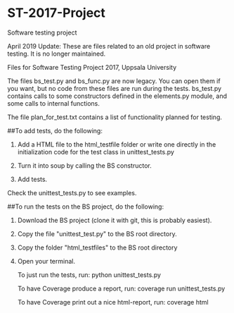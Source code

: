 # ST-2017-Project
Software testing project

April 2019 Update: These are files related to an old project in software testing.
                   It is no longer maintained.

Files for Software Testing Project 2017, Uppsala University

The files bs_test.py and bs_func.py are now legacy. You can open them if you want, but no code from these files are run during the tests. bs_test.py contains calls to some constructors defined in the elements.py module, and some calls to internal functions. 

The file plan_for_test.txt contains a list of functionality planned for testing.

##To add tests, do the following:

1. Add a HTML file to the html_testfile folder or write one directly in the initialization code for the test class in unittest_tests.py

2. Turn it into soup by calling the BS constructor.

3. Add tests.

Check the unittest_tests.py to see examples.


##To run the tests on the BS project, do the following:

1. Download the BS project (clone it with git, this is probably easiest).

2. Copy the file "unittest_test.py" to the BS root directory.

3. Copy the folder "html_testfiles" to the BS root directory

4. Open your terminal.

   To just run the tests, run:
   python unittest_tests.py

   To have Coverage produce a report, run:
   coverage run unittest_tests.py

   To have Coverage print out a nice html-report, run:
   coverage html








